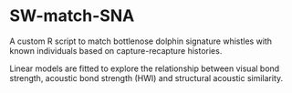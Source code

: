 # SW-match-SNA

A custom R script to match bottlenose dolphin signature whistles with known individuals based on capture-recapture histories.

Linear models are fitted to explore the relationship between visual bond strength, acoustic bond strength (HWI) and structural acoustic similarity.
